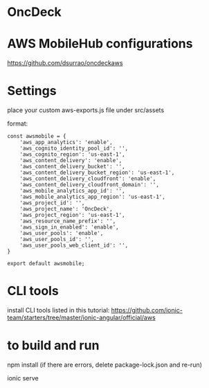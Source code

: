 # OncDeck

# AWS MobileHub configurations
https://github.com/dsurrao/oncdeckaws

# Settings
place your custom aws-exports.js file under src/assets

format:

```
const awsmobile = {
    'aws_app_analytics': 'enable',
    'aws_cognito_identity_pool_id': '',
    'aws_cognito_region': 'us-east-1',
    'aws_content_delivery': 'enable',
    'aws_content_delivery_bucket': '',
    'aws_content_delivery_bucket_region': 'us-east-1',
    'aws_content_delivery_cloudfront': 'enable',
    'aws_content_delivery_cloudfront_domain': '',
    'aws_mobile_analytics_app_id': '',
    'aws_mobile_analytics_app_region': 'us-east-1',
    'aws_project_id': '',
    'aws_project_name': 'OncDeck',
    'aws_project_region': 'us-east-1',
    'aws_resource_name_prefix': '',
    'aws_sign_in_enabled': 'enable',
    'aws_user_pools': 'enable',
    'aws_user_pools_id': '',
    'aws_user_pools_web_client_id': '',
}

export default awsmobile;
```

# CLI tools
install CLI tools listed in this tutorial: https://github.com/ionic-team/starters/tree/master/ionic-angular/official/aws

# to build and run
npm install
(if there are errors, delete package-lock.json and re-run)

ionic serve
